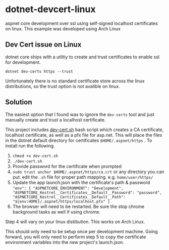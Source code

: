 # dotnet-devcert-linux
aspnet core development over ssl using self-signed localhost certificates on linux. This example was developed using Arch Linux

## Dev Cert issue on Linux
dotnet core ships with a utiltiy to create and trust certificates to enable ssl for development. 

`dotnet dev-certs https --trust`

Unfortunately there is no standard certificate store across the linux distributions, so the trust option is not avalible on linux.

## Solution
The easiest option that I found was to ignore the `dev-certs` tool and just manually create and trust a localhost certificate. 

This project includes [dev-cert.sh](dev-cert.sh) bash script which creates a CA certificate, localhost certificate, as well as a pfx file for asp.net.
This will place the files in the dotnet default directory for certificates `$HOME/.aspnet/https` . To install run the following.

1. `chmod +x dev-cert.sh`
2. `./dev-cert.sh`
3. Provide password for the certificate when prompted
4. `sudo trust anchor $HOME/.aspnet/https/ca.crt` or any directory you can put. edit the `.sh` file for proper path mapping. e.g. `home/user/https/`
5. Update the app launch.json with the certificate's path & password
    `"env": {
        "ASPNETCORE_ENVIRONMENT": "Development",
        "ASPNETCORE_Kestrel__Certificates__Default__Password": "password",
        "ASPNETCORE_Kestrel__Certificates__Default__Path": "${env:HOME}/.aspnet/https/localhost.pfx"
      }`
6. The browser will need to be restarted. Be sure the stop chrome background tasks as well if using chrome.

Step 4 will vary on your linux distibution. This works on Arch Linux.

This should only need to be setup once per development machine. Going forward, you will only need to perform step 5 to copy the certificate environment variables into the new project's launch.json.


